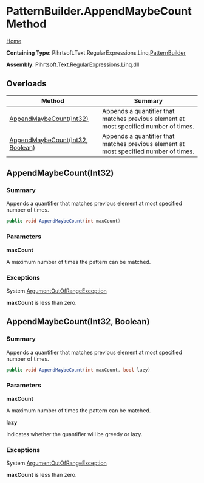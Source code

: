 # PatternBuilder\.AppendMaybeCount Method

[Home](../../../../../../README.md)

**Containing Type**: Pihrtsoft\.Text\.RegularExpressions\.Linq\.[PatternBuilder](../README.md)

**Assembly**: Pihrtsoft\.Text\.RegularExpressions\.Linq\.dll

## Overloads

| Method | Summary |
| ------ | ------- |
| [AppendMaybeCount(Int32)](#Pihrtsoft_Text_RegularExpressions_Linq_PatternBuilder_AppendMaybeCount_System_Int32_) | Appends a quantifier that matches previous element at most specified number of times\. |
| [AppendMaybeCount(Int32, Boolean)](#Pihrtsoft_Text_RegularExpressions_Linq_PatternBuilder_AppendMaybeCount_System_Int32_System_Boolean_) | Appends a quantifier that matches previous element at most specified number of times\. |

## AppendMaybeCount\(Int32\) <a name="Pihrtsoft_Text_RegularExpressions_Linq_PatternBuilder_AppendMaybeCount_System_Int32_"></a>

### Summary

Appends a quantifier that matches previous element at most specified number of times\.

```csharp
public void AppendMaybeCount(int maxCount)
```

### Parameters

**maxCount**

A maximum number of times the pattern can be matched\.

### Exceptions

System\.[ArgumentOutOfRangeException](https://docs.microsoft.com/en-us/dotnet/api/system.argumentoutofrangeexception)

**maxCount** is less than zero\.

## AppendMaybeCount\(Int32, Boolean\) <a name="Pihrtsoft_Text_RegularExpressions_Linq_PatternBuilder_AppendMaybeCount_System_Int32_System_Boolean_"></a>

### Summary

Appends a quantifier that matches previous element at most specified number of times\.

```csharp
public void AppendMaybeCount(int maxCount, bool lazy)
```

### Parameters

**maxCount**

A maximum number of times the pattern can be matched\.

**lazy**

Indicates whether the quantifier will be greedy or lazy\.

### Exceptions

System\.[ArgumentOutOfRangeException](https://docs.microsoft.com/en-us/dotnet/api/system.argumentoutofrangeexception)

**maxCount** is less than zero\.

